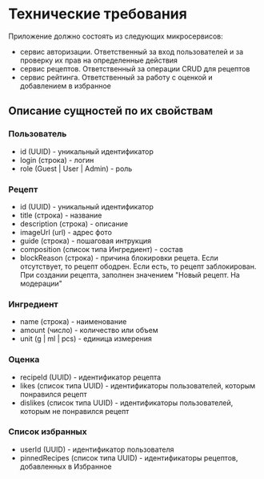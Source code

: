 # Технические требования 

Приложение должно состоять из следующих микросервисов:
- сервис авторизации. Ответственный за вход пользователей и за проверку их прав на определенные действия
- сервис рецептов. Ответственный за операции CRUD для рецептов
- сервис рейтинга. Ответственный за работу с оценкой и добавлением в избранное

## Описание сущностей по их свойствам

### Пользователь
- id (UUID) - уникальный идентификатор
- login (строка) - логин
- role (Guest | User | Admin) - роль

### Рецепт
- id (UUID) - уникальный идентификатор
- title (строка) - название
- description (строка) - описание
- imageUrl (url) - адрес фото
- guide (строка) - пошаговая интрукция
- composition (список типа Ингредиент) - состав
- blockReason (строка) - причина блокировки рецета. Если отсутствует, то рецепт ободрен. Если есть, то рецепт заблокирован. При создании рецепта, заполнен значением "Новый рецепт. На модерации"

### Ингредиент
- name (строка) - наименование
- amount (число) - количество или объем
- unit (g | ml | pcs) - единица измерения

### Оценка
- recipeId (UUID) - идентификатор рецепта
- likes (список типа UUID) - идентификаторы пользователей, которым понравился рецепт
- dislikes (список типа UUID) - идентификаторы пользователей, которым не понравился рецепт

### Список избранных
- userId (UUID) - идентификатор пользователя
- pinnedRecipes (список типа UUID) - идентификаторы рецептов, добавленных в Избранное
